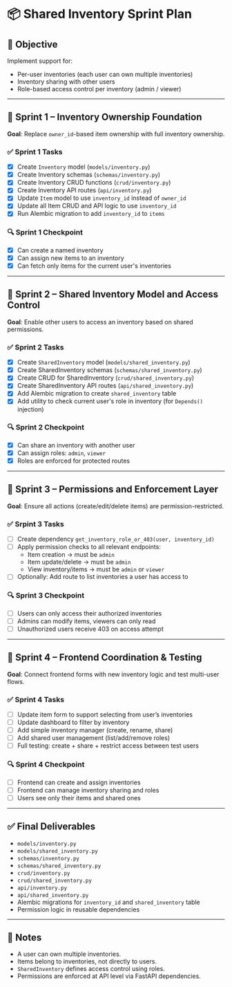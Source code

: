 # 📦 Shared Inventory Sprint Plan

## 🎯 Objective

Implement support for:

- Per-user inventories (each user can own multiple inventories)
- Inventory sharing with other users
- Role-based access control per inventory (admin / viewer)

---

## 📆 Sprint 1 – Inventory Ownership Foundation

**Goal**: Replace `owner_id`-based item ownership with full inventory ownership.

### ✅ Sprint 1 Tasks

- [x] Create `Inventory` model (`models/inventory.py`)
- [x] Create Inventory schemas (`schemas/inventory.py`)
- [x] Create Inventory CRUD functions (`crud/inventory.py`)
- [x] Create Inventory API routes (`api/inventory.py`)
- [x] Update `Item` model to use `inventory_id` instead of `owner_id`
- [x] Update all Item CRUD and API logic to use `inventory_id`
- [x] Run Alembic migration to add `inventory_id` to `items`

### 🔍 Sprint 1 Checkpoint

- [x] Can create a named inventory
- [x] Can assign new items to an inventory
- [x] Can fetch only items for the current user's inventories

---

## 📆 Sprint 2 – Shared Inventory Model and Access Control

**Goal**: Enable other users to access an inventory based on shared permissions.

### ✅ Sprint 2 Tasks

- [X] Create `SharedInventory` model (`models/shared_inventory.py`)
- [X] Create SharedInventory schemas (`schemas/shared_inventory.py`)
- [X] Create CRUD for SharedInventory (`crud/shared_inventory.py`)
- [X] Create SharedInventory API routes (`api/shared_inventory.py`)
- [X] Add Alembic migration to create `shared_inventory` table
- [X] Add utility to check current user's role in inventory (for `Depends()` injection)

### 🔍 Sprint 2 Checkpoint

- [X] Can share an inventory with another user
- [X] Can assign roles: `admin`, `viewer`
- [X] Roles are enforced for protected routes

---

## 📆 Sprint 3 – Permissions and Enforcement Layer

**Goal**: Ensure all actions (create/edit/delete items) are permission-restricted.

### ✅ Srpint 3 Tasks

- [ ] Create dependency `get_inventory_role_or_403(user, inventory_id)`
- [ ] Apply permission checks to all relevant endpoints:
  - Item creation → must be `admin`
  - Item update/delete → must be `admin`
  - View inventory/items → must be `admin` or `viewer`
- [ ] Optionally: Add route to list inventories a user has access to

### 🔍 Sprint 3 Checkpoint

- [ ] Users can only access their authorized inventories
- [ ] Admins can modify items, viewers can only read
- [ ] Unauthorized users receive 403 on access attempt

---

## 📆 Sprint 4 – Frontend Coordination & Testing

**Goal**: Connect frontend forms with new inventory logic and test multi-user flows.

### ✅ Sprint 4 Tasks

- [ ] Update item form to support selecting from user’s inventories
- [ ] Update dashboard to filter by inventory
- [ ] Add simple inventory manager (create, rename, share)
- [ ] Add shared user management (list/add/remove roles)
- [ ] Full testing: create + share + restrict access between test users

### 🔍 Sprint 4 Checkpoint

- [ ] Frontend can create and assign inventories
- [ ] Frontend can manage inventory sharing and roles
- [ ] Users see only their items and shared ones

---

## ✅ Final Deliverables

- `models/inventory.py`
- `models/shared_inventory.py`
- `schemas/inventory.py`
- `schemas/shared_inventory.py`
- `crud/inventory.py`
- `crud/shared_inventory.py`
- `api/inventory.py`
- `api/shared_inventory.py`
- Alembic migrations for `inventory_id` and `shared_inventory` table
- Permission logic in reusable dependencies

---

## 🧠 Notes

- A user can own multiple inventories.
- Items belong to inventories, not directly to users.
- `SharedInventory` defines access control using roles.
- Permissions are enforced at API level via FastAPI dependencies.
